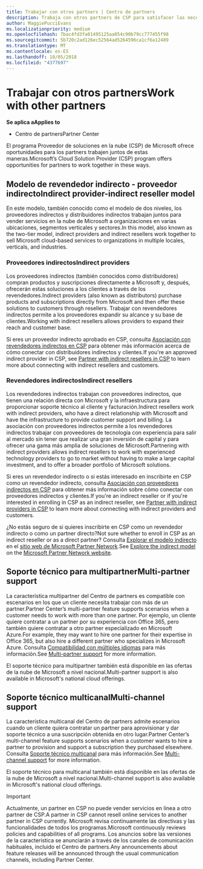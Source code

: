 ```yaml
---
title: Trabajar con otros partners | Centro de partners
description: Trabaja con otros partners de CSP para satisfacer las necesidades de los clientes que compartes.
author: MaggiePucciEvans
ms.localizationpriority: medium
ms.openlocfilehash: 7bac4fd3fa01495125aa054c90b79cc777455f98
ms.sourcegitcommit: 5b720c2ad126ec52564ad5264596ca1cf6a12489
ms.translationtype: MT
ms.contentlocale: es-ES
ms.lasthandoff: 10/05/2018
ms.locfileid: "4377697"
---
```

# <a name="work-with-other-partners"></a><span data-ttu-id="d4f82-103">Trabajar con otros partners</span><span class="sxs-lookup"><span data-stu-id="d4f82-103">Work with other partners</span></span>

**<span data-ttu-id="d4f82-104">Se aplica a</span><span class="sxs-lookup"><span data-stu-id="d4f82-104">Applies to</span></span>**

-  <span data-ttu-id="d4f82-105">Centro de partners</span><span class="sxs-lookup"><span data-stu-id="d4f82-105">Partner Center</span></span>

<span data-ttu-id="d4f82-106">El programa Proveedor de soluciones en la nube (CSP) de Microsoft ofrece oportunidades para los partners trabajen juntos de estas maneras.</span><span class="sxs-lookup"><span data-stu-id="d4f82-106">Microsoft’s Cloud Solution Provider (CSP) program offers opportunities for partners to work together in these ways.</span></span>

## <a name="indirect-provider-indirect-reseller-model"></a><span data-ttu-id="d4f82-107">Modelo de revendedor indirecto - proveedor indirecto</span><span class="sxs-lookup"><span data-stu-id="d4f82-107">Indirect provider-indirect reseller model</span></span>

<span data-ttu-id="d4f82-108">En este modelo, también conocido como el modelo de dos niveles, los proveedores indirectos y distribuidores indirectos trabajan juntos para vender servicios en la nube de Microsoft a organizaciones en varias ubicaciones, segmentos verticales y sectores.</span><span class="sxs-lookup"><span data-stu-id="d4f82-108">In this model, also known as the two-tier model, indirect providers and indirect resellers work together to sell Microsoft cloud-based services to organizations in multiple locales, verticals, and industries.</span></span> 

### <a name="indirect-providers"></a><span data-ttu-id="d4f82-109">Proveedores indirectos</span><span class="sxs-lookup"><span data-stu-id="d4f82-109">Indirect providers</span></span> 

<span data-ttu-id="d4f82-110">Los proveedores indirectos (también conocidos como distribuidores) compran productos y suscripciones directamente a Microsoft y, después, ofrecerán estas soluciones a los clientes a través de los revendedores.</span><span class="sxs-lookup"><span data-stu-id="d4f82-110">Indirect providers (also known as distributors) purchase products and subscriptions directly from Microsoft and then offer these solutions to customers through resellers.</span></span> <span data-ttu-id="d4f82-111">Trabajar con revendedores indirectos permite a los proveedores expandir su alcance y su base de clientes.</span><span class="sxs-lookup"><span data-stu-id="d4f82-111">Working with indirect resellers allows providers to expand their reach and customer base.</span></span> 

<span data-ttu-id="d4f82-112">Si eres un proveedor indirecto aprobado en CSP, consulta [Asociación con revendedores indirectos en CSP](indirect-provider-tasks-in-partner-center.md) para obtener más información acerca de cómo conectar con distribuidores indirectos y clientes.</span><span class="sxs-lookup"><span data-stu-id="d4f82-112">If you're an approved indirect provider in CSP, see [Partner with indirect resellers in CSP](indirect-provider-tasks-in-partner-center.md) to learn more about connecting with indirect resellers and customers.</span></span> 

### <a name="indirect-resellers"></a><span data-ttu-id="d4f82-113">Revendedores indirectos</span><span class="sxs-lookup"><span data-stu-id="d4f82-113">Indirect resellers</span></span> 

<span data-ttu-id="d4f82-114">Los revendedores indirectos trabajan con proveedores indirectos, que tienen una relación directa con Microsoft y la infraestructura para proporcionar soporte técnico al cliente y facturación.</span><span class="sxs-lookup"><span data-stu-id="d4f82-114">Indirect resellers work with indirect providers, who have a direct relationship with Microsoft and have the infrastructure to provide customer support and billing.</span></span> <span data-ttu-id="d4f82-115">La asociación con proveedores indirectos permite a los revendedores indirectos trabajar con proveedores de tecnología con experiencia para salir al mercado sin tener que realizar una gran inversión de capital y para ofrecer una gama más amplia de soluciones de Microsoft.</span><span class="sxs-lookup"><span data-stu-id="d4f82-115">Partnering with indirect providers allows indirect resellers to work with experienced technology providers to go to market without having to make a large capital investment, and to offer a broader portfolio of Microsoft solutions.</span></span> 

<span data-ttu-id="d4f82-116">Si eres un revendedor indirecto o si estás interesado en inscribirte en CSP como un revendedor indirecto, consulta [Asociación con proveedores indirectos en CSP](indirect-reseller-tasks-in-partner-center.md) para obtener más información sobre cómo conectar con proveedores indirectos y clientes.</span><span class="sxs-lookup"><span data-stu-id="d4f82-116">If you're an indirect reseller or if you're interested in enrolling in CSP as an indirect reseller, see [Partner with indirect providers in CSP](indirect-reseller-tasks-in-partner-center.md) to learn more about connecting with indirect providers and customers.</span></span>

<span data-ttu-id="d4f82-117">¿No estás seguro de si quieres inscribirte en CSP como un revendedor indirecto o como un partner directo?</span><span class="sxs-lookup"><span data-stu-id="d4f82-117">Not sure whether to enroll in CSP as an indirect reseller or as a direct partner?</span></span> <span data-ttu-id="d4f82-118">Consulta [Explorar el modelo indirecto](https://partner.microsoft.com/cloud-solution-provider/indirect) en el [sitio web de Microsoft Partner Network](https://partner.microsoft.com).</span><span class="sxs-lookup"><span data-stu-id="d4f82-118">See [Explore the indirect model](https://partner.microsoft.com/cloud-solution-provider/indirect) on the [Microsoft Partner Network website](https://partner.microsoft.com).</span></span>   

## <a name="multi-partner-support"></a><span data-ttu-id="d4f82-119">Soporte técnico para multipartner</span><span class="sxs-lookup"><span data-stu-id="d4f82-119">Multi-partner support</span></span>

<span data-ttu-id="d4f82-120">La característica multipartner del Centro de partners es compatible con escenarios en los que un cliente necesita trabajar con más de un partner.</span><span class="sxs-lookup"><span data-stu-id="d4f82-120">Partner Center’s multi-partner feature supports scenarios when a customer needs to work with more than one partner.</span></span> <span data-ttu-id="d4f82-121">Por ejemplo, un cliente quiere contratar a un partner por su experiencia con Office 365, pero también quiere contratar a otro partner especializado en Microsoft Azure.</span><span class="sxs-lookup"><span data-stu-id="d4f82-121">For example, they may want to hire one partner for their expertise in Office 365, but also hire a different partner who specializes in Microsoft Azure.</span></span> <span data-ttu-id="d4f82-122">Consulta [Compatibilidad con múltiples idiomas](multipartner.md) para más información.</span><span class="sxs-lookup"><span data-stu-id="d4f82-122">See [Multi-partner support](multipartner.md) for more information.</span></span>

<span data-ttu-id="d4f82-123">El soporte técnico para multipartner también está disponible en las ofertas de la nube de Microsoft a nivel nacional.</span><span class="sxs-lookup"><span data-stu-id="d4f82-123">Multi-partner support is also available in Microsoft's national cloud offerings.</span></span> 

## <a name="multi-channel-support"></a><span data-ttu-id="d4f82-124">Soporte técnico multicanal</span><span class="sxs-lookup"><span data-stu-id="d4f82-124">Multi-channel support</span></span>

<span data-ttu-id="d4f82-125">La característica multicanal del Centro de partners admite escenarios cuando un cliente quiera contratar un partner para aprovisionar y dar soporte técnico a una suscripción obtenida en otro lugar.</span><span class="sxs-lookup"><span data-stu-id="d4f82-125">Partner Center’s multi-channel feature supports scenarios when a customer wants to hire a partner to provision and support a subscription they purchased elsewhere.</span></span> <span data-ttu-id="d4f82-126">Consulta [Soporte técnico multicanal](multichannel.md) para más información.</span><span class="sxs-lookup"><span data-stu-id="d4f82-126">See [Multi-channel support](multichannel.md) for more information.</span></span>

<span data-ttu-id="d4f82-127">El soporte técnico para multicanal también está disponible en las ofertas de la nube de Microsoft a nivel nacional.</span><span class="sxs-lookup"><span data-stu-id="d4f82-127">Multi-channel support is also available in Microsoft's national cloud offerings.</span></span>

> [!IMPORTANT]  
> <span data-ttu-id="d4f82-128">Actualmente, un partner en CSP no puede vender servicios en línea a otro partner de CSP.</span><span class="sxs-lookup"><span data-stu-id="d4f82-128">A partner in CSP cannot resell online services to another partner in CSP currently.</span></span> <span data-ttu-id="d4f82-129">Microsoft revisa continuamente las directivas y las funcionalidades de todos los programas.</span><span class="sxs-lookup"><span data-stu-id="d4f82-129">Microsoft continuously reviews policies and capabilities of all programs.</span></span> <span data-ttu-id="d4f82-130">Los anuncios sobre las versiones de la característica se anunciarán a través de los canales de comunicación habituales, incluido el Centro de partners.</span><span class="sxs-lookup"><span data-stu-id="d4f82-130">Any announcements about feature releases will be announced through the usual communication channels, including Partner Center.</span></span> 


